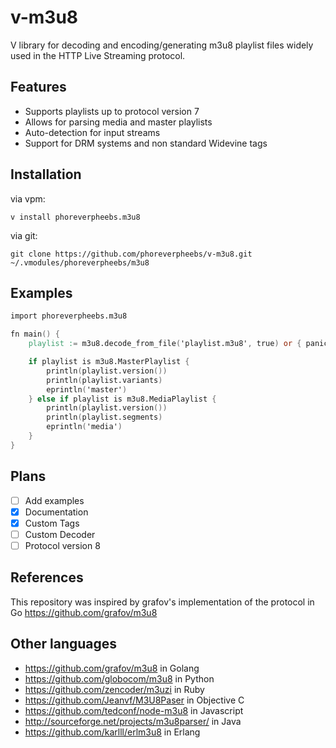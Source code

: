 <h1>v-m3u8</h1>

V library for decoding and encoding/generating m3u8 playlist files widely used in the HTTP Live Streaming protocol.

<h2>Features</h2>

* Supports playlists up to protocol version 7
* Allows for parsing media and master playlists
* Auto-detection for input streams
* Support for DRM systems and non standard Widevine tags

<h2>Installation</h2>

via vpm:

`v install phoreverpheebs.m3u8`

via git:

`git clone https://github.com/phoreverpheebs/v-m3u8.git ~/.vmodules/phoreverpheebs/m3u8`

<h2>Examples</h2>

```v
import phoreverpheebs.m3u8

fn main() {
	playlist := m3u8.decode_from_file('playlist.m3u8', true) or { panic(err) }

	if playlist is m3u8.MasterPlaylist {
		println(playlist.version())
		println(playlist.variants)
		eprintln('master')
	} else if playlist is m3u8.MediaPlaylist {
		println(playlist.version())
		println(playlist.segments)
		eprintln('media')
	}
}
```

<h2>Plans</h2>

- [ ] Add examples
- [x] Documentation
- [x] Custom Tags
- [ ] Custom Decoder
- [ ] Protocol version 8

<h2>References</h2>

This repository was inspired by grafov's implementation of the protocol in Go https://github.com/grafov/m3u8

<h2>Other languages</h2>

* https://github.com/grafov/m3u8 in Golang
* https://github.com/globocom/m3u8 in Python
* https://github.com/zencoder/m3uzi in Ruby
* https://github.com/Jeanvf/M3U8Paser in Objective C
* https://github.com/tedconf/node-m3u8 in Javascript
* http://sourceforge.net/projects/m3u8parser/ in Java
* https://github.com/karlll/erlm3u8 in Erlang
